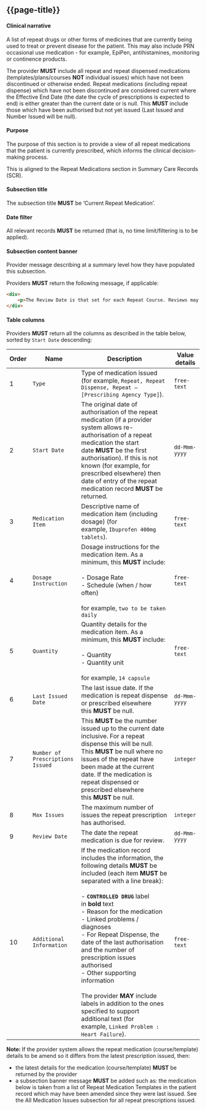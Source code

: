 ## {{page-title}}

#### Clinical narrative

A list of repeat drugs or other forms of medicines that are currently being used to treat or prevent disease for the patient. This may also include PRN occasional use medication - for example, EpiPen, antihistamines, monitoring or continence products.

The provider **MUST** include all repeat and repeat dispensed medications (templates/plans/courses **NOT** individual issues) which have not been discontinued or otherwise ended. Repeat medications (including repeat dispense) which have not been discontinued are considered current where the Effective End Date (the date the cycle of prescriptions is expected to end) is either greater than the current date or is null. This **MUST** include those which have been authorised but not yet issued (Last Issued and Number Issued will be null).

#### Purpose

The purpose of this section is to provide a view of all repeat medications that the patient is currently prescribed, which informs the clinical decision-making process.

This is aligned to the Repeat Medications section in Summary Care Records (SCR).

#### Subsection title

The subsection title **MUST** be ‘Current Repeat Medication’.

#### Date filter

All relevant records **MUST** be returned (that is, no time limit/filtering is to be applied).

#### Subsection content banner

Provider message describing at a summary level how they have populated this subsection.

Providers **MUST** return the following message, if applicable:

```html
<div>
    <p>The Review Date is that set for each Repeat Course. Reviews may be conducted according to a diary event which differs from the dates shown</p>
</div>
```

#### Table columns

Providers **MUST** return all the columns as described in the table below, sorted by `Start Date` descending:

|Order|Name|Description|Value details|
|---|---|---|---|
|1|`Type`|Type of medication issued (for example, `Repeat, Repeat Dispense, Repeat – [Prescribing Agency Type]`).|`free-text`|
|2|`Start Date`|The original date of authorisation of the repeat medication (if a provider system allows re-authorisation of a repeat medication the start date **MUST** be the first authorisation). If this is not known (for example, for prescribed elsewhere) then date of entry of the repeat medication record **MUST** be returned.|`dd-Mmm-yyyy`|
|3|`Medication Item`|Descriptive name of medication item (including dosage) (for example, `Ibuprofen 400mg tablets`).|`free-text`|
|4|`Dosage Instruction`|Dosage instructions for the medication item. As a minimum, this **MUST** include:<br><br>- Dosage Rate<br>- Schedule (when / how often)<br><br>for example, `two to be taken daily`|`free-text`|
|5|`Quantity`|Quantity details for the medication item. As a minimum, this **MUST** include:<br><br>- Quantity<br>- Quantity unit<br><br>for example, `14 capsule`|`free-text`|
|6|`Last Issued Date`|The last issue date. If the medication is repeat dispense or prescribed elsewhere this **MUST** be null.|`dd-Mmm-yyyy`|
|7|`Number of Prescriptions Issued`|This **MUST** be the number issued up to the current date inclusive. For a repeat dispense this will be null. This **MUST** be null where no issues of the repeat have been made at the current date. If the medication is repeat dispensed or prescribed elsewhere this **MUST** be null.|`integer`|
|8|`Max Issues`|The maximum number of issues the repeat prescription has authorised.|`integer`|
|9|`Review Date`|The date the repeat medication is due for review.|`dd-Mmm-yyyy`|
|10|`Additional Information`|If the medication record includes the information, the following details **MUST** be included (each item **MUST** be separated with a line break):<br><br>- **`CONTROLLED DRUG`** label in **bold** text<br>- Reason for the medication<br>- Linked problems / diagnoses<br>- For Repeat Dispense, the date of the last authorisation and the number of prescription issues authorised<br>- Other supporting information<br><br>The provider **MAY** include labels in addition to the ones specified to support additional text (for example, `Linked Problem : Heart Failure`).|`free-text`|

<div class="nhsd-a-box nhsd-a-box--bg-light-blue nhsd-!t-margin-bottom-6 nhsd-t-body">
<i class="fas fa-exclamation-circle text-primary"></i> <b>Note: </b> If the provider system allows the repeat medication (course/template) details to be amend so it differs from the latest prescription issued, then:
<ul><li>the latest details for the medication (course/template) <strong>MUST</strong> be returned by the provider</li><li>a subsection banner message <strong>MUST</strong> be added such as: the medication below is taken from a list of Repeat Medication Templates in the patient record which may have been amended since they were last issued. See the All Medication Issues subsection for all repeat prescriptions issued.</li></ul>
</div>